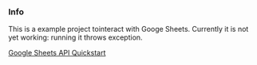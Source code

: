 ### Info

This is a example project tointeract with Googe Sheets. Currently it is not yet working: running it throws exception.

[Google Sheets API Quickstart](https://developers.google.com/sheets/api/quickstart/java#notes)
